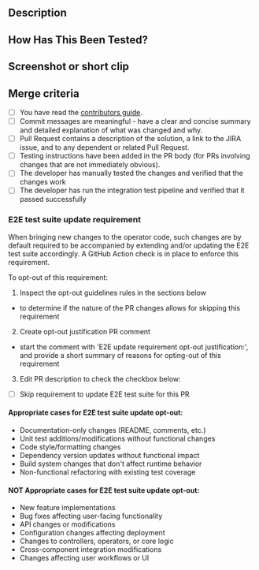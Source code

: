 <!--- 
Many thanks for submitting your Pull Request ❤️!

Please complete the following sections for a smooth review.
-->

## Description
<!--- Describe your changes in detail -->

<!--- Link your JIRA and related links here for reference. -->

## How Has This Been Tested?
<!--- Please describe in detail how you tested your changes. -->
<!--- Include details of your testing environment and the tests you ran to -->
<!--- see how your change affects other areas of the code, etc. -->

## Screenshot or short clip
<!--- If applicable, attach a screenshot or a short clip demonstrating the feature. -->

## Merge criteria
<!--- This PR will be merged by any repository approver when it meets all the points in the checklist -->
<!--- Go over all the following points, and put an `x` in all the boxes that apply. -->

- [ ] You have read the [contributors guide](https://github.com/opendatahub-io/opendatahub-operator/blob/incubation/CONTRIBUTING.md).
- [ ] Commit messages are meaningful - have a clear and concise summary and detailed explanation of what was changed and why.
- [ ] Pull Request contains a description of the solution, a link to the JIRA issue, and to any dependent or related Pull Request.
- [ ] Testing instructions have been added in the PR body (for PRs involving changes that are not immediately obvious).
- [ ] The developer has manually tested the changes and verified that the changes work
- [ ] The developer has run the integration test pipeline and verified that it passed successfully

### E2E test suite update requirement

When bringing new changes to the operator code, such changes are by default required to be accompanied by extending and/or updating the E2E test suite accordingly. A GitHub Action check is in place to enforce this requirement.

To opt-out of this requirement:
1. Inspect the opt-out guidelines rules in the sections below
  - to determine if the nature of the PR changes allows for skipping this requirement
2. Create opt-out justification PR comment
  - start the comment with 'E2E update requirement opt-out justification:', and provide a short summary of reasons for opting-out of this requirement
3. Edit PR description to check the checkbox below: 

- [ ] Skip requirement to update E2E test suite for this PR

#### Appropriate cases for E2E test suite update opt-out:

- Documentation-only changes (README, comments, etc.)
- Unit test additions/modifications without functional changes
- Code style/formatting changes
- Dependency version updates without functional impact
- Build system changes that don't affect runtime behavior
- Non-functional refactoring with existing test coverage

#### NOT Appropriate cases for E2E test suite update opt-out:

- New feature implementations
- Bug fixes affecting user-facing functionality
- API changes or modifications
- Configuration changes affecting deployment
- Changes to controllers, operators, or core logic
- Cross-component integration modifications
- Changes affecting user workflows or UI
